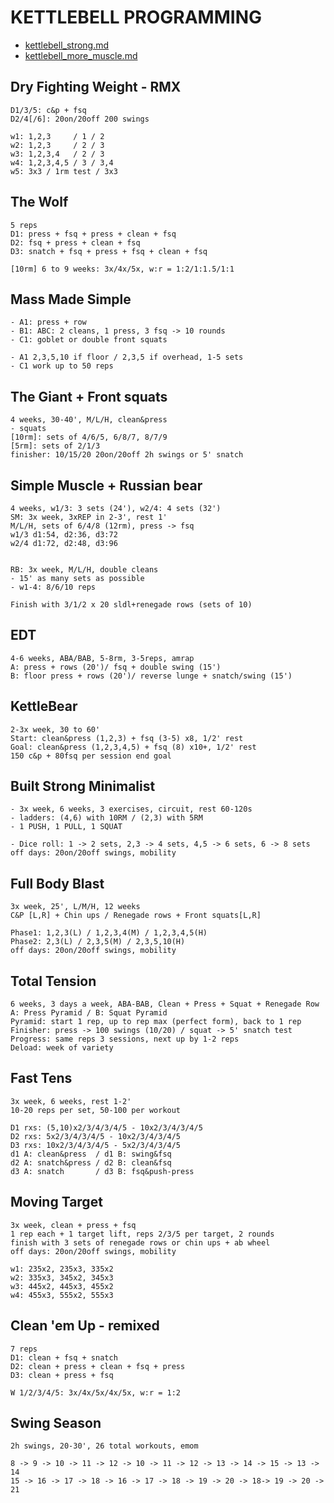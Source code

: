 # KETTLEBELL PROGRAMMING

- [kettlebell_strong.md](kettlebell_strong.md)
- [kettlebell_more_muscle.md](kettlebell_more_muscle.md)

## Dry Fighting Weight - RMX
```
D1/3/5: c&p + fsq
D2/4[/6]: 20on/20off 200 swings

w1: 1,2,3     / 1 / 2
w2: 1,2,3     / 2 / 3
w3: 1,2,3,4   / 2 / 3
w4: 1,2,3,4,5 / 3 / 3,4
w5: 3x3 / 1rm test / 3x3
```

## The Wolf
```
5 reps
D1: press + fsq + press + clean + fsq
D2: fsq + press + clean + fsq
D3: snatch + fsq + press + fsq + clean + fsq

[10rm] 6 to 9 weeks: 3x/4x/5x, w:r = 1:2/1:1.5/1:1
```

## Mass Made Simple
```
- A1: press + row
- B1: ABC: 2 cleans, 1 press, 3 fsq -> 10 rounds
- C1: goblet or double front squats

- A1 2,3,5,10 if floor / 2,3,5 if overhead, 1-5 sets
- C1 work up to 50 reps
```

## The Giant + Front squats
```
4 weeks, 30-40', M/L/H, clean&press
- squats 
[10rm]: sets of 4/6/5, 6/8/7, 8/7/9
[5rm]: sets of 2/1/3
finisher: 10/15/20 20on/20off 2h swings or 5' snatch
```

## Simple Muscle + Russian bear
```
4 weeks, w1/3: 3 sets (24'), w2/4: 4 sets (32')
SM: 3x week, 3xREP in 2-3', rest 1'
M/L/H, sets of 6/4/8 (12rm), press -> fsq
w1/3 d1:54, d2:36, d3:72 
w2/4 d1:72, d2:48, d3:96


RB: 3x week, M/L/H, double cleans
- 15' as many sets as possible
- w1-4: 8/6/10 reps

Finish with 3/1/2 x 20 sldl+renegade rows (sets of 10)
```

## EDT
```
4-6 weeks, ABA/BAB, 5-8rm, 3-5reps, amrap
A: press + rows (20')/ fsq + double swing (15')
B: floor press + rows (20')/ reverse lunge + snatch/swing (15')
```

## KettleBear
```
2-3x week, 30 to 60'
Start: clean&press (1,2,3) + fsq (3-5) x8, 1/2' rest
Goal: clean&press (1,2,3,4,5) + fsq (8) x10+, 1/2' rest
150 c&p + 80fsq per session end goal
```

## Built Strong Minimalist
```
- 3x week, 6 weeks, 3 exercises, circuit, rest 60-120s 
- ladders: (4,6) with 10RM / (2,3) with 5RM
- 1 PUSH, 1 PULL, 1 SQUAT

- Dice roll: 1 -> 2 sets, 2,3 -> 4 sets, 4,5 -> 6 sets, 6 -> 8 sets
off days: 20on/20off swings, mobility
```

## Full Body Blast
```
3x week, 25', L/M/H, 12 weeks
C&P [L,R] + Chin ups / Renegade rows + Front squats[L,R]

Phase1: 1,2,3(L) / 1,2,3,4(M) / 1,2,3,4,5(H)
Phase2: 2,3(L) / 2,3,5(M) / 2,3,5,10(H)
off days: 20on/20off swings, mobility
```

## Total Tension
```
6 weeks, 3 days a week, ABA-BAB, Clean + Press + Squat + Renegade Row
A: Press Pyramid / B: Squat Pyramid
Pyramid: start 1 rep, up to rep max (perfect form), back to 1 rep
Finisher: press -> 100 swings (10/20) / squat -> 5' snatch test
Progress: same reps 3 sessions, next up by 1-2 reps
Deload: week of variety
```

## Fast Tens
```
3x week, 6 weeks, rest 1-2'
10-20 reps per set, 50-100 per workout

D1 rxs: (5,10)x2/3/4/3/4/5 - 10x2/3/4/3/4/5
D2 rxs: 5x2/3/4/3/4/5 - 10x2/3/4/3/4/5
D3 rxs: 10x2/3/4/3/4/5 - 5x2/3/4/3/4/5
d1 A: clean&press  / d1 B: swing&fsq
d2 A: snatch&press / d2 B: clean&fsq
d3 A: snatch       / d3 B: fsq&push-press
```

## Moving Target
```
3x week, clean + press + fsq
1 rep each + 1 target lift, reps 2/3/5 per target, 2 rounds
finish with 3 sets of renegade rows or chin ups + ab wheel
off days: 20on/20off swings, mobility

w1: 235x2, 235x3, 335x2
w2: 335x3, 345x2, 345x3
w3: 445x2, 445x3, 455x2
w4: 455x3, 555x2, 555x3
```

## Clean 'em Up - remixed
```
7 reps
D1: clean + fsq + snatch
D2: clean + press + clean + fsq + press
D3: clean + press + fsq

W 1/2/3/4/5: 3x/4x/5x/4x/5x, w:r = 1:2
```

## Swing Season
```
2h swings, 20-30', 26 total workouts, emom

8 -> 9 -> 10 -> 11 -> 12 -> 10 -> 11 -> 12 -> 13 -> 14 -> 15 -> 13 -> 14
15 -> 16 -> 17 -> 18 -> 16 -> 17 -> 18 -> 19 -> 20 -> 18-> 19 -> 20 -> 21
```
